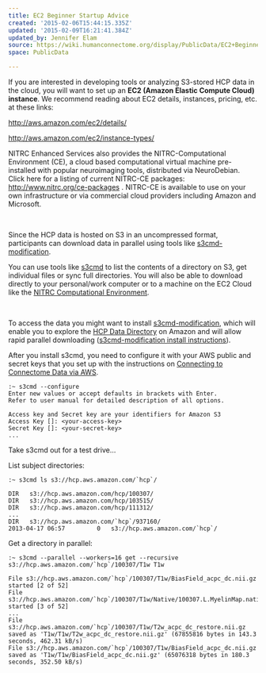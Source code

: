 ```yaml
---
title: EC2 Beginner Startup Advice
created: '2015-02-06T15:44:15.335Z'
updated: '2015-02-09T16:21:41.384Z'
updated_by: Jennifer Elam
source: https://wiki.humanconnectome.org/display/PublicData/EC2+Beginner+Startup+Advice
space: PublicData

---
```

If you are interested in developing tools or analyzing S3-stored HCP data in the cloud, you will want to set up an **EC2 (Amazon Elastic Compute Cloud) instance**. We recommend reading about EC2 details, instances, pricing, etc. at these links:

<http://aws.amazon.com/ec2/details/>

<http://aws.amazon.com/ec2/instance-types/>

NITRC Enhanced Services also provides the NITRC-Computational Environment (CE), a cloud based computational virtual machine pre-installed with popular neuroimaging tools, distributed via NeuroDebian. Click here for a listing of current NITRC-CE packages: <http://www.nitrc.org/ce-packages> . NITRC-CE is available to use on your own infrastructure or via commercial cloud providers including Amazon and Microsoft. 

 

Since the HCP data is hosted on S3 in an uncompressed format, participants can download data in parallel using tools like [s3cmd-modification](https://github.com/pcorliss/s3cmd-modification).

You can use tools like [s3cmd](https://github.com/pcorliss/s3cmd-modification) to list the contents of a directory on S3, get individual files or sync full directories. You will also be able to download directly to your personal/work computer or to a machine on the EC2 Cloud like the [NITRC Computational Environment](https://aws.amazon.com/marketplace/pp/B00AW0MBLO).

 

To access the data you might want to install [s3cmd-modification](https://github.com/pcorliss/s3cmd-modification), which will enable you to explore the [HCP Data Directory](http://humanconnectome.org/documentation/S500/HCP_S500+MEG2_Release_Appendix_III.pdf) on Amazon and will allow rapid parallel downloading ([s3cmd-modification install instructions](https://github.com/pcorliss/s3cmd-modification/blob/master/INSTALL)).

After you install s3cmd, you need to configure it with your AWS public and secret keys that you set up with the instructions on [Connecting to Connectome Data via AWS](../pages/67666030.md).


```
:~ s3cmd --configure
Enter new values or accept defaults in brackets with Enter.
Refer to user manual for detailed description of all options.

Access key and Secret key are your identifiers for Amazon S3
Access Key []: <your-access-key>
Secret Key []: <your-secret-key>
... 

```
Take s3cmd out for a test drive…

List subject directories:


```
:~ s3cmd ls s3://hcp.aws.amazon.com/`hcp`/

DIR   s3://hcp.aws.amazon.com/hcp/100307/
DIR   s3://hcp.aws.amazon.com/hcp/103515/
DIR   s3://hcp.aws.amazon.com/hcp/111312/
...
DIR   s3://hcp.aws.amazon.com/`hcp`/937160/
2013-04-17 06:57         0   s3://hcp.aws.amazon.com/`hcp`/

```
Get a directory in parallel:


```
:~ s3cmd --parallel --workers=16 get --recursive s3://hcp.aws.amazon.com/`hcp`/100307/T1w T1w

File s3://hcp.aws.amazon.com/`hcp`/100307/T1w/BiasField_acpc_dc.nii.gz started [2 of 52]
File s3://hcp.aws.amazon.com/`hcp`/100307/T1w/Native/100307.L.MyelinMap.native.func.gii started [3 of 52]
...
File s3://hcp.aws.amazon.com/`hcp`/100307/T1w/T2w_acpc_dc_restore.nii.gz saved as 'T1w/T1w/T2w_acpc_dc_restore.nii.gz' (67855816 bytes in 143.3 seconds, 462.31 kB/s)
File s3://hcp.aws.amazon.com/`hcp`/100307/T1w/BiasField_acpc_dc.nii.gz saved as 'T1w/T1w/BiasField_acpc_dc.nii.gz' (65076318 bytes in 180.3 seconds, 352.50 kB/s)

```
 

